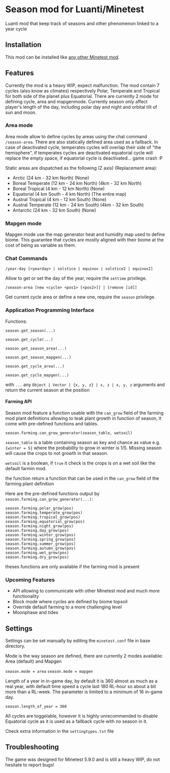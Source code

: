 # Season mod for Luanti/Minetest

Luanti mod that keep track of seasons and other phenomenon linked to a year cycle

## Installation

This mod can be installed like
[any other Minetest mod](https://wiki.minetest.net/Installing_Mods).

## Features

Currently the mod is a heavy WIP, expect malfunction. The mod contain 7 cycles
(also know as climates) respectively Polar, Temperate and Tropical for both side of the planet
plus Equatorial. There are currently 2 mode for defining cycle, area and mapgenmode.
Currently season only affect player's length of the day, including polar day and night and orbital
tilt of sun and moon.

### Area mode

Area mode allow to define cycles by areas using the chat command `/season-area`.
There are also statically defined area used as a fallback. In case of deactivated cycle,
temperates cycles will overlap their side of "the hemisphere", if temperates cycles are deactivated
equatorial cycle will replace the empty space, if equatorial cycle is deactivated... game crash :P

Static areas are dispatched as the following (Z axis) (Replacement area):
- Arctic			(24 km - 32 km North)		(None)
- Boreal Temperate	(12 km - 24 km North)		(4km - 32 km North)
- Boreal Tropical	(4 km - 12 km North)		(None)
- Equatorial 		(4 km South - 4 km North)	(The entire map)
- Austral Tropical	(4 km - 12 km South)		(None)
- Austral Temperate	(12 km - 24 km South)		(4km - 32 km South)
- Antarctic			(24 km - 32 km South)		(None)

### Mapgen mode

Mapgen mode use the map generator heat and humidity map used to define biome.
This guarantee that cycles are mostly aligned with their biome at the cost of being as
variable as them.

### Chat Commands

`/year-day [<yearday> | solstice | equinox | solstice2 | equinox2]`

Allow to get or set the day of the year, require the `settime` privilege.

`/season-area [new <cycle> <pos1> [<pos2>]] | [remove [id]]`

Get current cycle area or define a new one, require the `season` privilege.

### Application Programming Interface

Functions:

`season.get_season(...)`

`season.get_cycle(...)`

`season.get_season_area(...)`

`season.get_season_mapgen(...)`

`season.get_cycle_area(...)`

`season.get_cycle_mapgen(...)`

with `...` any `Object | Vector | {x, y, z} | x, z | x, y, z` arguments and return the
current season at the position

#### Farming API

Season mod feature a function usable with the `can_grow` field of the farming mod plant
definitions allowing to teak plant growth in function of season, it come with pre-defined
functions and tables.

`season.farming.can_grow_generator(season_table, wetsoil)`

`season_table` is a table containing season as key and chance as value e.g.
`{winter = 5}` where the probability to grow in winter is 1/5. Missing season will cause
the crops to not growth in that season.

`wetsoil` is a boolean, if `true` it check is the crops is on a wet soil like the default
farmin mod.

the function return a function that can be used in the `can_grow` field of the farming
plant definition

Here are the pre-defined functions output by `season.farming.can_grow_generator(...)`:

```
season.farming.polar_grow(pos)
season.farming.temperate_grow(pos)
season.farming.tropical_grow(pos)
season.farming.equatorial_grow(pos)
season.farming.night_grow(pos)
season.farming.day_grow(pos)
season.farming.winter_grow(pos)
season.farming.spring_grow(pos)
season.farming.summer_grow(pos)
season.farming.autumn_grow(pos)
season.farming.wet_grow(pos)
season.farming.dry_grow(pos)
```

theses functions are only available if the farming mod is present

### Upcoming Features

- API allowing to communicate with other Minetest mod and much more functionality
- Block mode where cycles are defined by biome topsoil
- Override default farming to a more challenging level
- Moonphase and tides

## Settings

Settings can be set manually by editing the `minetest.conf` file in base directory.

Mode is the way season are defined, there are currently 2 modes available: Area (default) and Mapgen

`season.mode = area`
`season.mode = mapgen`

Length of a year in in-game day, by default it is 360 almost as much as a real year, with
default time speed a cycle last 180 RL-hour so about a bit more than a RL-week. The
parameter is limited to a minimum of 16 in-game day.

`season.length_of_year = 360`

All cycles are toggelable, however it is highly unrecommended to disable Equatorial cycle as it is
used as a fallback cycle with no season in it.

Check extra information in the `settingtypes.txt` file

## Troubleshooting

The game was designed for Minetest 5.9.0 and is still a heavy WIP, do not hesitate to report bugs!
